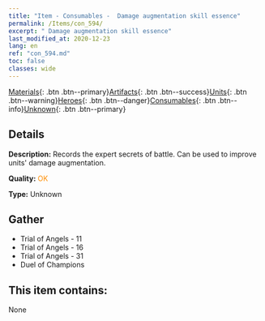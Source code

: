 ```yaml
---
title: "Item - Consumables -  Damage augmentation skill essence"
permalink: /Items/con_594/
excerpt: " Damage augmentation skill essence"
last_modified_at: 2020-12-23
lang: en
ref: "con_594.md"
toc: false
classes: wide
---
```

 [Materials](/Items/){: .btn .btn--primary}[Artifacts](/Items/Artifacts/){: .btn .btn--success}[Units](/Items/Units/){: .btn .btn--warning}[Heroes](/Items/Heroes/){: .btn .btn--danger}[Consumables](/Items/Consumables/){: .btn .btn--info}[Unknown](/Items/Unknown/){: .btn .btn--primary}

## Details
 **Description:** Records the expert secrets of battle. Can be used to improve units' damage augmentation.

 **Quality:** <span style="color: #FF8C00">OK</span>

 **Type:** Unknown

## Gather

*    Trial of Angels - 11 
*    Trial of Angels - 16 
*    Trial of Angels - 31 
*    Duel of Champions 

## This item contains:

  None


